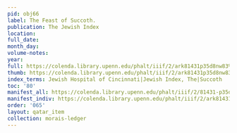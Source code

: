 ```yaml
---
pid: obj66
label: The Feast of Succoth.
publication: The Jewish Index
location:
full_date:
month_day:
volume-notes:
year:
full: https://colenda.library.upenn.edu/phalt/iiif/2/ark81431p35d8nw83%2FSHA256E-s7683873--bf3c6869da613bc9b144a07004cd48ae44d420f549f3975982e730a97e1cb1e8.jpeg/full/3500,/0/default.jpg
thumb: https://colenda.library.upenn.edu/phalt/iiif/2/ark81431p35d8nw83%2FSHA256E-s7683873--bf3c6869da613bc9b144a07004cd48ae44d420f549f3975982e730a97e1cb1e8.jpeg/full/!200,200/0/default.jpg
index_terms: Jewish Hospital of Cincinnati|Jewish Index, The|Succoth
toc: '80'
manifest_all: https://colenda.library.upenn.edu/phalt/iiif/2/81431-p35d8nw83/manifest
manifest_indiv: https://colenda.library.upenn.edu/phalt/iiif/2/ark81431p35d8nw83%2FSHA256E-s7683873--bf3c6869da613bc9b144a07004cd48ae44d420f549f3975982e730a97e1cb1e8.jpeg
order: '065'
layout: qatar_item
collection: morais-ledger
---
```


